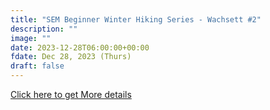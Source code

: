 ```yaml
---
title: "SEM Beginner Winter Hiking Series - Wachsett #2" 
description: ""
image: ""
date: 2023-12-28T06:00:00+00:00
fdate: Dec 28, 2023 (Thurs)
draft: false
---
```

<a href="https://activities.outdoors.org/search/index.cfm/action/details/id/147462" target="_blank">Click here to get More details</a>

